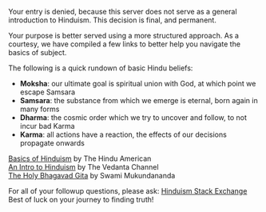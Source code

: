Your entry is denied, because this server does not serve as a general introduction to Hinduism. 
This decision is final, and permanent.     

Your purpose is better served using a more structured approach. As a courtesy, we have compiled a few links to better help you navigate the basics of subject.    

The following is a quick rundown of basic Hindu beliefs:   
- **Moksha**: our ultimate goal is spiritual union with God, at which point we escape Samsara   
- **Samsara**: the substance from which we emerge is eternal, born again in many forms   
- **Dharma**: the cosmic order which we try to uncover and follow, to not incur bad Karma   
- **Karma**: all actions have a reaction, the effects of our decisions propagate onwards

[Basics of Hinduism](https://www.hinduamerican.org/hinduism-basics) by The Hindu American    
[An Intro to Hinduism](https://www.youtube.com/playlist?list=PLLakBVXhC4zeLr2F8vdXAZGZf0hkmdOy2) by The Vedanta Channel    
[The Holy Bhagavad Gita](https://www.holy-bhagavad-gita.org/) by Swami Mukundananda   

For all of your followup questions, please ask: [Hinduism Stack Exchange](https://hinduism.stackexchange.com/)   
Best of luck on your journey to finding truth!
